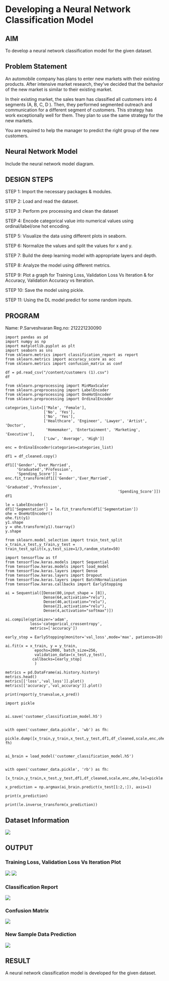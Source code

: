 # Developing a Neural Network Classification Model

## AIM

To develop a neural network classification model for the given dataset.

## Problem Statement

An automobile company has plans to enter new markets with their existing products. After intensive market research, they’ve decided that the behavior of the new market is similar to their existing market.

In their existing market, the sales team has classified all customers into 4 segments (A, B, C, D ). Then, they performed segmented outreach and communication for a different segment of customers. This strategy has work exceptionally well for them. They plan to use the same strategy for the new markets.

You are required to help the manager to predict the right group of the new customers.

## Neural Network Model

Include the neural network model diagram.

## DESIGN STEPS
STEP 1:
Import the necessary packages & modules.

STEP 2:
Load and read the dataset.

STEP 3:
Perform pre processing and clean the dataset

STEP 4:
Encode categorical value into numerical values using ordinal/label/one hot encoding.

STEP 5:
Visualize the data using different plots in seaborn.

STEP 6:
Normalize the values and split the values for x and y.

STEP 7:
Build the deep learning model with appropriate layers and depth.

STEP 8:
Analyze the model using different metrics.

STEP 9:
Plot a graph for Training Loss, Validation Loss Vs Iteration & for Accuracy, Validation Accuracy vs Iteration.

STEP 10:
Save the model using pickle.

STEP 11:
Using the DL model predict for some random inputs.

## PROGRAM
Name: P.Sarveshvaran
Reg.no: 212221230090
~~~
import pandas as pd
import numpy as np
import matplotlib.pyplot as plt
import seaborn as sns
from sklearn.metrics import classification_report as report
from sklearn.metrics import accuracy_score as acc
from sklearn.metrics import confusion_matrix as conf

df = pd.read_csv("/content/customers (1).csv")
df

from sklearn.preprocessing import MinMaxScaler
from sklearn.preprocessing import LabelEncoder
from sklearn.preprocessing import OneHotEncoder
from sklearn.preprocessing import OrdinalEncoder

categories_list=[['Male', 'Female'],
                 ['No', 'Yes'],
                 ['No', 'Yes'],
                 ['Healthcare', 'Engineer', 'Lawyer', 'Artist', 'Doctor',
                  'Homemaker', 'Entertainment', 'Marketing', 'Executive'],
                 ['Low', 'Average', 'High']]

enc = OrdinalEncoder(categories=categories_list)

df1 = df_cleaned.copy()

df1[['Gender','Ever_Married',
     'Graduated','Profession',
     'Spending_Score']] = enc.fit_transform(df1[['Gender','Ever_Married',
                                                  'Graduated','Profession',
                                                  'Spending_Score']])
df1

le = LabelEncoder()
df1['Segmentation'] = le.fit_transform(df1['Segmentation'])
ohe = OneHotEncoder()
ohe.fit(y1)
y1.shape
y = ohe.transform(y1).toarray()
y.shape

from sklearn.model_selection import train_test_split
x_train,x_test,y_train,y_test = train_test_split(x,y,test_size=1/3,random_state=50)

import tensorflow as tf
from tensorflow.keras.models import Sequential
from tensorflow.keras.models import load_model
from tensorflow.keras.layers import Dense
from tensorflow.keras.layers import Dropout
from tensorflow.keras.layers import BatchNormalization
from tensorflow.keras.callbacks import EarlyStopping

ai = Sequential([Dense(80,input_shape = [8]),
                 Dense(64,activation="relu"),
                 Dense(46,activation="relu"),
                 Dense(21,activation="relu"),
                 Dense(4,activation="softmax")])

ai.compile(optimizer='adam',
           loss='categorical_crossentropy',
           metrics=['accuracy'])
           
early_stop = EarlyStopping(monitor='val_loss',mode='max', patience=10)

ai.fit(x = x_train, y = y_train,
             epochs=2000, batch_size=256,
             validation_data=(x_test,y_test),
            callbacks=[early_stop]
             )
            
metrics = pd.DataFrame(ai.history.history)
metrics.head()
metrics[['loss','val_loss']].plot()
metrics[['accuracy','val_accuracy']].plot()

print(report(y_truevalue,x_pred))

import pickle


ai.save('customer_classification_model.h5')
     

with open('customer_data.pickle', 'wb') as fh:
   pickle.dump([x_train,y_train,x_test,y_test,df1,df_cleaned,scale,enc,ohe,le], fh)
     

ai_brain = load_model('customer_classification_model.h5')
     

with open('customer_data.pickle', 'rb') as fh:
   [x_train,y_train,x_test,y_test,df1,df_cleaned,scale,enc,ohe,le]=pickle.load(fh)

x_prediction = np.argmax(ai_brain.predict(x_test[1:2,:]), axis=1)

print(x_prediction)

print(le.inverse_transform(x_prediction))
~~~

## Dataset Information
![](jii.png)

## OUTPUT
### Training Loss, Validation Loss Vs Iteration Plot
![](jii1.png)
![](jii2.png)


### Classification Report

![](jii3.png)

### Confusion Matrix

![](jii4.png)


### New Sample Data Prediction

![](jii5.png)

## RESULT
A neural network classification model is developed for the given dataset.
